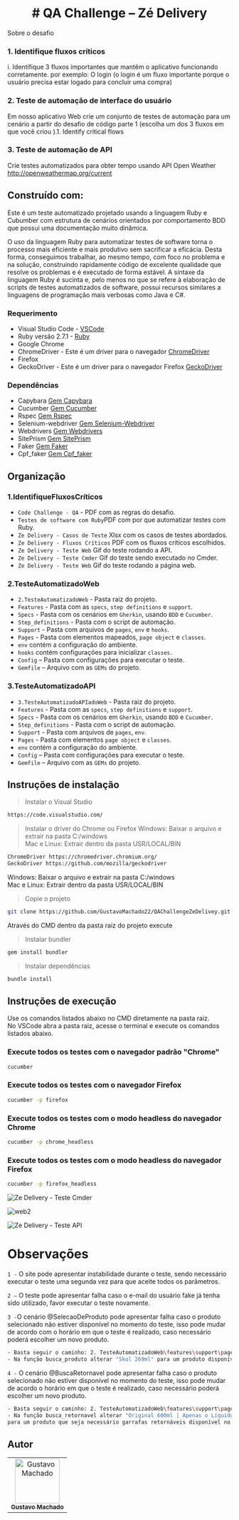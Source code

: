 
<h1 align="center">
  # QA Challenge – Zé Delivery
</h1>

Sobre o desafio

### 1. Identifique fluxos críticos

i. Identifique 3 fluxos importantes que mantêm o aplicativo funcionando corretamente. por exemplo: O login (o login é um fluxo importante porque o usuário precisa estar logado para concluir uma compra)

### 2. Teste de automação de interface do usuário

Em nosso aplicativo Web crie um conjunto de testes de automação para um cenário a partir do desafio de código parte 1 (escolha um dos 3 fluxos em que você criou ).1. Identify critical flows

### 3. Teste de automação de API	
Crie testes automatizados para obter tempo usando API Open Weather http://openweathermap.org/current

## Construído com:

Este é um teste automatizado projetado usando a linguagem Ruby e Cubumber com estrutura de cenários orientados por comportamento BDD que possui uma documentação muito dinâmica.<br /> 

O uso da linguagem Ruby para automatizar testes de software torna o processo mais eficiente e mais produtivo sem sacrificar a eficácia. Desta forma, conseguimos trabalhar, ao mesmo tempo, com foco no problema e na solução, construindo rapidamente código de excelente qualidade que resolve os problemas e é executado de forma estável. A sintaxe da linguagem Ruby é sucinta e, pelo menos no que se refere à elaboração de scripts de testes automatizados de software, possui recursos similares a linguagens de programação mais verbosas como Java e C#.

### Requerimento	

* Visual Studio Code - [VSCode](https://code.visualstudio.com/)
* Ruby versão 2.7.1 - [Ruby](https://www.ruby-lang.org/pt/documentation/installation/)
* Google Chrome
* ChromeDriver - Este é um driver para o navegador [ChromeDriver](https://chromedriver.chromium.org/)
* Firefox
* GeckoDriver - Este é um driver para o navegador Firefox [GeckoDriver](https://github.com/mozilla/geckodriver)


### Dependências

* Capybara [Gem Capybara](https://github.com/teamcapybara/capybara)
* Cucumber [Gem Cucumber](https://github.com/cucumber/cucumber-ruby)
* Rspec    [Gem Rspec](https://github.com/rspec/rspec)
* Selenium-webdriver [Gem Selenium-Webdriver](https://github.com/SeleniumHQ/selenium/tree/master/rb)
* Webdrivers [Gem Webdrivers](https://github.com/titusfortner/webdrivers)
* SitePrism [Gem SitePrism](https://github.com/site-prism/site_prism)
* Faker [Gem Faker](https://github.com/faker-ruby/faker)
* Cpf_faker [Gem Cpf_faker](https://github.com/bernardo/cpf_faker/) 

## Organização

### 1.IdentifiqueFluxosCríticos

* `Code Challenge - QA` - PDF com as regras do desafio.
* `Testes de software com Ruby`PDF com por que automatizar testes com Ruby.
* `Ze Delivery - Casos de Teste` Xlsx com os casos de testes abordados.
* `Ze Delivery - Fluxos Críticos` PDF com os fluxos críticos escolhidos.
* `Ze Delivery - Teste Web` Gif do teste rodando a API.
* `Ze Delivery - Teste Cmder` Gif do teste sendo executado no Cmder.
* `Ze Delivery - Teste Web` Gif do teste rodando a página web.

### 2.TesteAutomatizadoWeb

* `2.TesteAutomatizadoWeb` - Pasta raiz do projeto.
* `Features` - Pasta com as `specs`, `step definitions` e `support`.
* `Specs` - Pasta com os cenários em `Gherkin`, usando `BDD` e `Cucumber`.
* `Step_definitions` - Pasta com o script de automação.
* `Support` - Pasta com arquivos de `pages`, `env` e `hooks`. 
* `Pages` - Pasta com elementos mapeados, `page object` e `classes`.
* `env` contém a configuração do ambiente.
* `hooks` contém configurações para inicializar `classes`.
* `Config` – Pasta com configurações para executar o teste.
* `Gemfile` – Arquivo com as `GEMs` do projeto.

### 3.TesteAutomatizadoAPI

* `3.TesteAutomatizadoAPIadoWeb` - Pasta raiz do projeto.
* `Features` - Pasta com as `specs`, `step definitions` e `support`.
* `Specs` - Pasta com os cenários em `Gherkin`, usando `BDD` e `Cucumber`.
* `Step_definitions` - Pasta com o script de automação.
* `Support` - Pasta com arquivos de `pages`, `env`. 
* `Pages` - Pasta com elementos `page object` e `classes`.
* `env` contém a configuração do ambiente.
* `Config` – Pasta com configurações para executar o teste.
* `Gemfile` – Arquivo com as `GEMs` do projeto.

## Instruções de instalação

> Instalar o Visual Studio
```bash
https://code.visualstudio.com/
```
> Instalar o driver do Chrome ou Firefox
Windows: Baixar o arquivo e extrair na pasta C:/windows <br />
Mac e Linux: Extrair dentro da pasta USR/LOCAL/BIN

```bash
ChromeDriver https://chromedriver.chromium.org/
GeckoDriver https://github.com/mozilla/geckodriver
```
Windows: Baixar o arquivo e extrair na pasta C:/windows <br />
Mac e Linux: Extrair dentro da pasta USR/LOCAL/BIN

> Copie o projeto
```bash
git clone https://github.com/GustavoMachado22/QAChallengeZeDelivey.git
```

Através do CMD dentro da pasta raiz do projeto execute

> Instalar bundler

```bash
gem install bundler
```
> Instalar dependências

```bash
bundle install
```

## Instruções de execução 

Use os comandos listados abaixo no CMD diretamente na pasta raiz. <br />
No VSCode abra a pasta raiz, acesse o terminal e execute os comandos listados abaixo. 

### Execute todos os testes com o navegador padrão "Chrome"

```bash
cucumber
```
### Execute todos os testes com o navegador Firefox

```bash
cucumber -p firefox
```

### Execute todos os testes com o modo headless do navegador Chrome

```bash
cucumber -p chrome_headless
```

### Execute todos os testes com o modo headless do navegador Firefox

```bash
cucumber -p firefox_headless
```
![Ze Delivery - Teste Cmder](https://user-images.githubusercontent.com/64233343/84858852-59d9d680-b042-11ea-8dd1-39e1538e1fdf.gif)

![web2](https://user-images.githubusercontent.com/64233343/84860662-da4e0680-b045-11ea-9823-c153cdfbc029.gif)

![Ze Delivery - Teste API](https://user-images.githubusercontent.com/64233343/84928005-12843200-b0a4-11ea-8828-039954d2200a.gif)


# Observações

`1 -` O site pode apresentar instabilidade durante o teste, sendo necessário executar o teste uma segunda vez para que aceite todos os parâmetros.<br />

`2 –` O teste pode apresentar falha caso o e-mail do usuário fake já tenha sido utilizado, favor executar o teste novamente.<br />

`3 -`O cenário @SelecaoDeProduto pode apresentar falha caso o produto selecionado não estiver disponível no momento do teste, isso pode mudar de acordo com o horário em que o teste é realizado, caso necessário poderá escolher um novo produto.<br /> 

```bash
- Basta seguir o caminho: 2. TesteAutomatizadoWeb\features\support\pages\search_page.rb
- Na função busca_produto alterar "Skol 269ml" para um produto disponível no momento.
```
`4 -` O cenário @BuscaRetornavel pode apresentar falha caso o produto selecionado não estiver disponível no momento do teste, isso pode mudar de acordo o horário em que o teste é realizado, caso necessário poderá escolher um novo produto. <br />

```bash
- Basta seguir o caminho: 2. TesteAutomatizadoWeb\features\support\pages\search_page.rb
- Na função busca_retornavel alterar "Original 600ml | Apenas o Líquido" 
para um produto que seja necessário garrafas retornáveis disponível no momento.
```

## Autor

<table>
  <tr>
    <td align="center">
      <a href="https://github.com/GustavoMachado22">
        <img src="https://avatars1.githubusercontent.com/u/64233343?s=460&u=acfd721126fe7ac25120ff18bb48f9badd9538c4&v=4" width="100px;" alt="Gustavo Machado"/>
        <br />
        <sub>
          <b>Gustavo Machado</b>
        </sub>
       </a>
       <br />
    </td>
  </tr>
</table>
